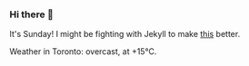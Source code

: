 ### Hi there :wave:

It's Sunday! I might be fighting with Jekyll to make [this](https://swissclubtoronto.ca) better.

Weather in Toronto: overcast, at +15°C.
